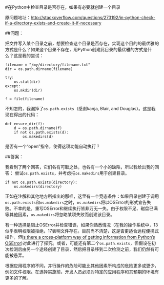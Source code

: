 #在Python中检查目录是否存在，如果有必要就创建一个目录

原问题地址：http://stackoverflow.com/questions/273192/in-python-check-if-a-directory-exists-and-create-it-if-necessary

##问题：

把文件写入某个目录之前，想要检查这个目录是否存在，实现这个目的的最优雅的方式是什么？如果这个目录不存在，用Python创建此目录的最优雅的方式是什么？这是我的尝试：

    filename = "/my/directory/filename.txt"
    dir = os.path.dirname(filename)

    try:
        os.stat(dir)
    except:
        os.mkdir(dir)       

    f = file(filename)

不知怎的，我漏掉了`os.path.exists`（感谢kanja, Blair, and Douglas）。这是我现在得出的代码：

    def ensure_dir(f):
        d = os.path.dirname(f)
        if not os.path.exists(d):
            os.makedirs(d)

是否有一个“open”指令，使得这项功能自动执行？

##答案：

我看到了两个回答，它们各有可取之处，也各有一个小的缺陷，所以我给出我的回答：
尝试`os.path.exists`，并考虑把`os.makedirs`用于创建目录。

    if not os.path.exists(directory):
        os.makedirs(directory)

正如在注解和其他地方所指出的那样，这里有一个竞态条件：如果目录创建于调用`os.path.exists`和`os.makedirs`之时，`os.makedirs`将以OSError的形式宣告失败。不幸的是，重写OSError和继续执行皆非万无一失。由于权限不足、磁盘已满等其他因素，`os.makedirs`将忽略某项失败而创建该目录。

有一种选择是阻止OSError并检查错误，如果你熟悉情况（在我的操作系统中，13似乎表明权限被拒绝，17表明文件存在。目前尚不清楚，这是否更适合远程便携式操作，但[Is there a cross-platform way of getting information from Python’s OSError](http://stackoverflow.com/questions/273698/is-there-a-cross-platform-way-of-getting-information-from-pythons-oserror))对此进行了探究。或者，可能还有第二个`os.path.exists`，但假设在初次检测后由另一个途经创建了目录，然后把目录移到二次检测之前，我们仍然有可能被愚弄。

根据应用程序的不同，并行操作的危险可能比其他因素所构成的危险更多或更少，例如文件权限。在选择实施前，开发人员必须对特定的应用程序和其预期的环境有更多的了解。
